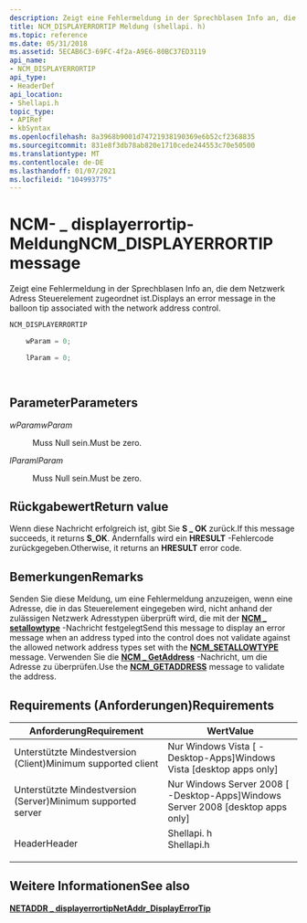 ```yaml
---
description: Zeigt eine Fehlermeldung in der Sprechblasen Info an, die dem Netzwerk Adress Steuerelement zugeordnet ist.
title: NCM_DISPLAYERRORTIP Meldung (shellapi. h)
ms.topic: reference
ms.date: 05/31/2018
ms.assetid: 5ECAB6C3-69FC-4f2a-A9E6-80BC37ED3119
api_name:
- NCM_DISPLAYERRORTIP
api_type:
- HeaderDef
api_location:
- Shellapi.h
topic_type:
- APIRef
- kbSyntax
ms.openlocfilehash: 8a3968b9001d74721938190369e6b52cf2368835
ms.sourcegitcommit: 831e8f3db78ab820e1710cede244553c70e50500
ms.translationtype: MT
ms.contentlocale: de-DE
ms.lasthandoff: 01/07/2021
ms.locfileid: "104993775"
---
```

# <a name="ncm_displayerrortip-message"></a><span data-ttu-id="a5eab-103">NCM- \_ displayerrortip-Meldung</span><span class="sxs-lookup"><span data-stu-id="a5eab-103">NCM\_DISPLAYERRORTIP message</span></span>

<span data-ttu-id="a5eab-104">Zeigt eine Fehlermeldung in der Sprechblasen Info an, die dem Netzwerk Adress Steuerelement zugeordnet ist.</span><span class="sxs-lookup"><span data-stu-id="a5eab-104">Displays an error message in the balloon tip associated with the network address control.</span></span>


```C++
NCM_DISPLAYERRORTIP

    wParam = 0;

    lParam = 0;            

            
```



## <a name="parameters"></a><span data-ttu-id="a5eab-105">Parameter</span><span class="sxs-lookup"><span data-stu-id="a5eab-105">Parameters</span></span>

<dl> <dt>

<span data-ttu-id="a5eab-106">*wParam*</span><span class="sxs-lookup"><span data-stu-id="a5eab-106">*wParam*</span></span> 
</dt> <dd><span data-ttu-id="a5eab-107">Muss Null sein.</span><span class="sxs-lookup"><span data-stu-id="a5eab-107">Must be zero.</span></span></dd> <dt>

<span data-ttu-id="a5eab-108">*lParam*</span><span class="sxs-lookup"><span data-stu-id="a5eab-108">*lParam*</span></span> 
</dt> <dd><span data-ttu-id="a5eab-109">Muss Null sein.</span><span class="sxs-lookup"><span data-stu-id="a5eab-109">Must be zero.</span></span></dd> </dl>

## <a name="return-value"></a><span data-ttu-id="a5eab-110">Rückgabewert</span><span class="sxs-lookup"><span data-stu-id="a5eab-110">Return value</span></span>

<span data-ttu-id="a5eab-111">Wenn diese Nachricht erfolgreich ist, gibt Sie **S \_ OK** zurück.</span><span class="sxs-lookup"><span data-stu-id="a5eab-111">If this message succeeds, it returns **S\_OK**.</span></span> <span data-ttu-id="a5eab-112">Andernfalls wird ein **HRESULT** -Fehlercode zurückgegeben.</span><span class="sxs-lookup"><span data-stu-id="a5eab-112">Otherwise, it returns an **HRESULT** error code.</span></span>

## <a name="remarks"></a><span data-ttu-id="a5eab-113">Bemerkungen</span><span class="sxs-lookup"><span data-stu-id="a5eab-113">Remarks</span></span>

<span data-ttu-id="a5eab-114">Senden Sie diese Meldung, um eine Fehlermeldung anzuzeigen, wenn eine Adresse, die in das Steuerelement eingegeben wird, nicht anhand der zulässigen Netzwerk Adresstypen überprüft wird, die mit der [**NCM \_ setallowtype**](ncm-setallowtype.md) -Nachricht festgelegt</span><span class="sxs-lookup"><span data-stu-id="a5eab-114">Send this message to display an error message when an address typed into the control does not validate against the allowed network address types set with the [**NCM\_SETALLOWTYPE**](ncm-setallowtype.md) message.</span></span> <span data-ttu-id="a5eab-115">Verwenden Sie die [**NCM \_ GetAddress**](ncm-getaddress.md) -Nachricht, um die Adresse zu überprüfen.</span><span class="sxs-lookup"><span data-stu-id="a5eab-115">Use the [**NCM\_GETADDRESS**](ncm-getaddress.md) message to validate the address.</span></span>

## <a name="requirements"></a><span data-ttu-id="a5eab-116">Requirements (Anforderungen)</span><span class="sxs-lookup"><span data-stu-id="a5eab-116">Requirements</span></span>



| <span data-ttu-id="a5eab-117">Anforderung</span><span class="sxs-lookup"><span data-stu-id="a5eab-117">Requirement</span></span> | <span data-ttu-id="a5eab-118">Wert</span><span class="sxs-lookup"><span data-stu-id="a5eab-118">Value</span></span> |
|-------------------------------------|---------------------------------------------------------------------------------------|
| <span data-ttu-id="a5eab-119">Unterstützte Mindestversion (Client)</span><span class="sxs-lookup"><span data-stu-id="a5eab-119">Minimum supported client</span></span><br/> | <span data-ttu-id="a5eab-120">Nur Windows Vista \[ -Desktop-Apps\]</span><span class="sxs-lookup"><span data-stu-id="a5eab-120">Windows Vista \[desktop apps only\]</span></span><br/>                                        |
| <span data-ttu-id="a5eab-121">Unterstützte Mindestversion (Server)</span><span class="sxs-lookup"><span data-stu-id="a5eab-121">Minimum supported server</span></span><br/> | <span data-ttu-id="a5eab-122">Nur Windows Server 2008 \[ -Desktop-Apps\]</span><span class="sxs-lookup"><span data-stu-id="a5eab-122">Windows Server 2008 \[desktop apps only\]</span></span><br/>                                  |
| <span data-ttu-id="a5eab-123">Header</span><span class="sxs-lookup"><span data-stu-id="a5eab-123">Header</span></span><br/>                   | <dl> <span data-ttu-id="a5eab-124"><dt>Shellapi. h</dt></span><span class="sxs-lookup"><span data-stu-id="a5eab-124"><dt>Shellapi.h</dt></span></span> </dl> |



## <a name="see-also"></a><span data-ttu-id="a5eab-125">Weitere Informationen</span><span class="sxs-lookup"><span data-stu-id="a5eab-125">See also</span></span>

<dl> <dt>

[<span data-ttu-id="a5eab-126">**NETADDR \_ displayerrortip**</span><span class="sxs-lookup"><span data-stu-id="a5eab-126">**NetAddr\_DisplayErrorTip**</span></span>](/windows/desktop/api/Shellapi/nf-shellapi-netaddr_displayerrortip)
</dt> </dl>

 

 




